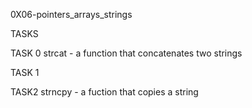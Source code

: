 0X06-pointers_arrays_strings

TASKS

TASK 0
strcat - a function that concatenates two strings

TASK 1


TASK2 
strncpy - a fuction that copies a string
